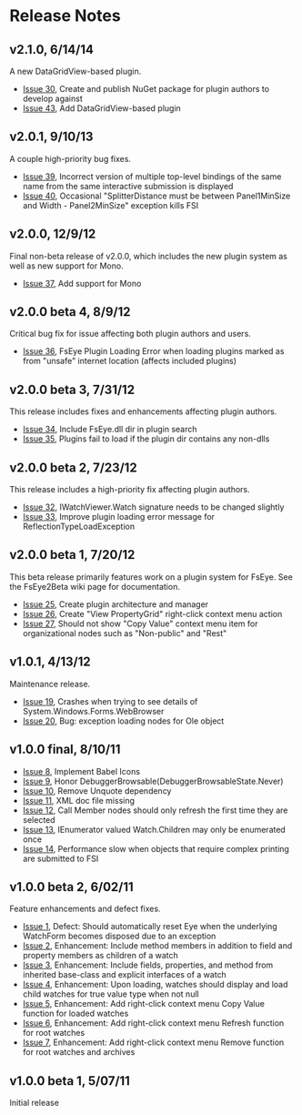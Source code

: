 # Release Notes #

## v2.1.0, 6/14/14 ##

A new DataGridView-based plugin.

  * [Issue 30](https://code.google.com/p/fseye/issues/detail?id=30), Create and publish NuGet package for plugin authors to develop against
  * [Issue 43](https://code.google.com/p/fseye/issues/detail?id=43), Add DataGridView-based plugin

## v2.0.1, 9/10/13 ##

A couple high-priority bug fixes.

  * [Issue 39](https://code.google.com/p/fseye/issues/detail?id=39), Incorrect version of multiple top-level bindings of the same name from the same interactive submission is displayed
  * [Issue 40](https://code.google.com/p/fseye/issues/detail?id=40), Occasional "SplitterDistance must be between Panel1MinSize and Width - Panel2MinSize" exception kills FSI

## v2.0.0, 12/9/12 ##

Final non-beta release of v2.0.0, which includes the new plugin system as well as new support for Mono.

  * [Issue 37](https://code.google.com/p/fseye/issues/detail?id=37), Add support for Mono

## v2.0.0 beta 4, 8/9/12 ##

Critical bug fix for issue affecting both plugin authors and users.

  * [Issue 36](https://code.google.com/p/fseye/issues/detail?id=36), FsEye Plugin Loading Error when loading plugins marked as from "unsafe" internet location (affects included plugins)

## v2.0.0 beta 3, 7/31/12 ##

This release includes fixes and enhancements affecting plugin authors.

  * [Issue 34](https://code.google.com/p/fseye/issues/detail?id=34), Include FsEye.dll dir in plugin search
  * [Issue 35](https://code.google.com/p/fseye/issues/detail?id=35), Plugins fail to load if the plugin dir contains any non-dlls

## v2.0.0 beta 2, 7/23/12 ##

This release includes a high-priority fix affecting plugin authors.

  * [Issue 32](https://code.google.com/p/fseye/issues/detail?id=32), IWatchViewer.Watch signature needs to be changed slightly
  * [Issue 33](https://code.google.com/p/fseye/issues/detail?id=33), Improve plugin loading error message for ReflectionTypeLoadException

## v2.0.0 beta 1, 7/20/12 ##

This beta release primarily features work on a plugin system for FsEye. See the FsEye2Beta wiki page for documentation.

  * [Issue 25](https://code.google.com/p/fseye/issues/detail?id=25), Create plugin architecture and manager
  * [Issue 26](https://code.google.com/p/fseye/issues/detail?id=26), Create "View PropertyGrid" right-click context menu action
  * [Issue 27](https://code.google.com/p/fseye/issues/detail?id=27), Should not show "Copy Value" context menu item for organizational nodes such as "Non-public" and "Rest"

## v1.0.1, 4/13/12 ##

Maintenance release.

  * [Issue 19](https://code.google.com/p/fseye/issues/detail?id=19), Crashes when trying to see details of System.Windows.Forms.WebBrowser
  * [Issue 20](https://code.google.com/p/fseye/issues/detail?id=20), Bug: exception loading nodes for Ole object

## v1.0.0 final, 8/10/11 ##

  * [Issue 8](https://code.google.com/p/fseye/issues/detail?id=8), Implement Babel Icons
  * [Issue 9](https://code.google.com/p/fseye/issues/detail?id=9), Honor DebuggerBrowsable(DebuggerBrowsableState.Never)
  * [Issue 10](https://code.google.com/p/fseye/issues/detail?id=10), Remove Unquote dependency
  * [Issue 11](https://code.google.com/p/fseye/issues/detail?id=11), XML doc file missing
  * [Issue 12](https://code.google.com/p/fseye/issues/detail?id=12), Call Member nodes should only refresh the first time they are selected
  * [Issue 13](https://code.google.com/p/fseye/issues/detail?id=13), IEnumerator valued Watch.Children may only be enumerated once
  * [Issue 14](https://code.google.com/p/fseye/issues/detail?id=14), Performance slow when objects that require complex printing are submitted to FSI

## v1.0.0 beta 2, 6/02/11 ##

Feature enhancements and defect fixes.

  * [Issue 1](https://code.google.com/p/fseye/issues/detail?id=1), Defect: Should automatically reset Eye when the underlying WatchForm becomes disposed due to an exception
  * [Issue 2](https://code.google.com/p/fseye/issues/detail?id=2), Enhancement: Include method members in addition to field and property members as children of a watch
  * [Issue 3](https://code.google.com/p/fseye/issues/detail?id=3), Enhancement: Include fields, properties, and method from inherited base-class and explicit interfaces of a watch
  * [Issue 4](https://code.google.com/p/fseye/issues/detail?id=4), Enhancement: Upon loading, watches should display and load child watches for true value type when not null
  * [Issue 5](https://code.google.com/p/fseye/issues/detail?id=5), Enhancement: Add right-click context menu Copy Value function for loaded watches
  * [Issue 6](https://code.google.com/p/fseye/issues/detail?id=6), Enhancement: Add right-click context menu Refresh function for root watches
  * [Issue 7](https://code.google.com/p/fseye/issues/detail?id=7), Enhancement: Add right-click context menu Remove function for root watches and archives

## v1.0.0 beta 1, 5/07/11 ##

Initial release